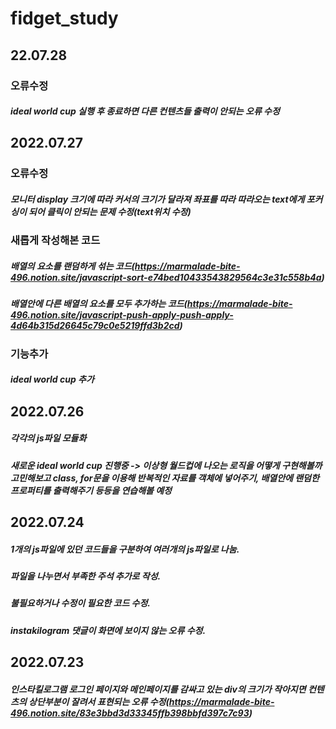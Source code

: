 # fidget_study

## 22.07.28

### 오류수정

##### ideal world cup 실행 후 종료하면 다른 컨텐츠들 출력이 안되는 오류 수정

## 2022.07.27

### 오류수정

##### 모니터 display 크기에 따라 커서의 크기가 달라져 좌표를 따라 따라오는 text에게 포커싱이 되어 클릭이 안되는 문제 수정(text위치 수정)

### 새롭게 작성해본 코드

##### 배열의 요소를 랜덤하게 섞는 코드(https://marmalade-bite-496.notion.site/javascript-sort-e74bed10433543829564c3e31c558b4a)

##### 배열안에 다른 배열의 요소를 모두 추가하는 코드(https://marmalade-bite-496.notion.site/javascript-push-apply-push-apply-4d64b315d26645c79c0e5219ffd3b2cd)

### 기능추가

##### ideal world cup 추가

## 2022.07.26

##### 각각의 js파일 모듈화

##### 새로운 ideal world cup 진행중 -> 이상형 월드컵에 나오는 로직을 어떻게 구현해볼까 고민해보고 class, for문을 이용해 반복적인 자료를 객체에 넣어주기, 배열안에 랜덤한 프로퍼티를 출력해주기 등등을 연습해볼 예정

## 2022.07.24

##### 1개의 js파일에 있던 코드들을 구분하여 여러개의 js파일로 나눔.

##### 파일을 나누면서 부족한 주석 추가로 작성.

##### 불필요하거나 수정이 필요한 코드 수정.

##### instakilogram 댓글이 화면에 보이지 않는 오류 수정.

## 2022.07.23

##### 인스타킬로그램 로그인 페이지와 메인페이지를 감싸고 있는 div의 크기가 작아지면 컨텐츠의 상단부분이 잘려서 표현되는 오류 수정(https://marmalade-bite-496.notion.site/83e3bbd3d33345ffb398bbfd397c7c93)
